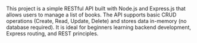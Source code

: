 This project is a simple RESTful API built with Node.js and Express.js that allows users to manage a list of books. The API supports basic CRUD operations (Create, Read, Update, Delete) and stores data in-memory (no database required). It is ideal for beginners learning backend development, Express routing, and REST principles.
